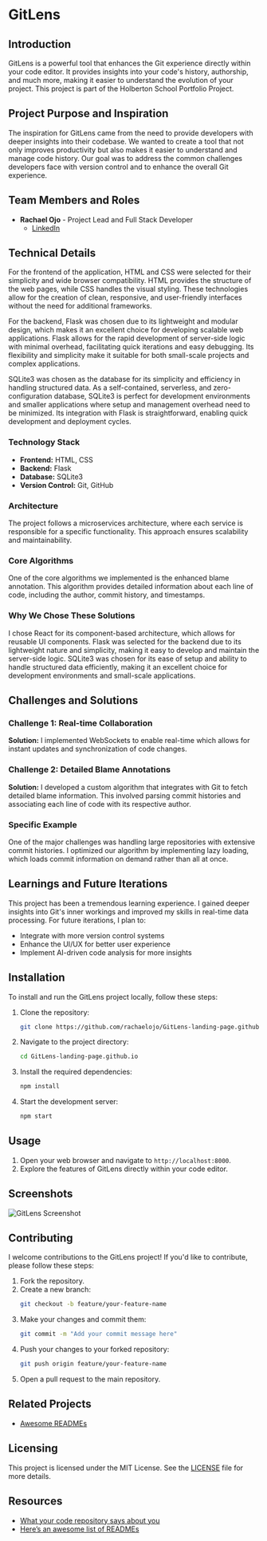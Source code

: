 # GitLens

## Introduction

GitLens is a powerful tool that enhances the Git experience directly within your code editor. It provides insights into your code's history, authorship, and much more, making it easier to understand the evolution of your project. This project is part of the Holberton School Portfolio Project.

## Project Purpose and Inspiration

The inspiration for GitLens came from the need to provide developers with deeper insights into their codebase. We wanted to create a tool that not only improves productivity but also makes it easier to understand and manage code history. Our goal was to address the common challenges developers face with version control and to enhance the overall Git experience.

## Team Members and Roles

- **Rachael Ojo** - Project Lead and Full Stack Developer
  - [LinkedIn](https://www.linkedin.com/in/rachael-ojo/)

## Technical Details
For the frontend of the application, HTML and CSS were selected for their simplicity and wide browser compatibility. HTML provides the structure of the web pages, while CSS handles the visual styling. These technologies allow for the creation of clean, responsive, and user-friendly interfaces without the need for additional frameworks.

For the backend, Flask was chosen due to its lightweight and modular design, which makes it an excellent choice for developing scalable web applications. Flask allows for the rapid development of server-side logic with minimal overhead, facilitating quick iterations and easy debugging. Its flexibility and simplicity make it suitable for both small-scale projects and complex applications.

SQLite3 was chosen as the database for its simplicity and efficiency in handling structured data. As a self-contained, serverless, and zero-configuration database, SQLite3 is perfect for development environments and smaller applications where setup and management overhead need to be minimized. Its integration with Flask is straightforward, enabling quick development and deployment cycles.

### Technology Stack

- **Frontend:** HTML, CSS
- **Backend:** Flask
- **Database:** SQLite3
- **Version Control:** Git, GitHub

### Architecture

The project follows a microservices architecture, where each service is responsible for a specific functionality. This approach ensures scalability and maintainability.

### Core Algorithms

One of the core algorithms we implemented is the enhanced blame annotation. This algorithm provides detailed information about each line of code, including the author, commit history, and timestamps.

### Why We Chose These Solutions

I chose React for its component-based architecture, which allows for reusable UI components. Flask was selected for the backend due to its lightweight nature and simplicity, making it easy to develop and maintain the server-side logic. SQLite3 was chosen for its ease of setup and ability to handle structured data efficiently, making it an excellent choice for development environments and small-scale applications.

## Challenges and Solutions

### Challenge 1: Real-time Collaboration

**Solution:** I implemented WebSockets to enable real-time which allows for instant updates and synchronization of code changes.

### Challenge 2: Detailed Blame Annotations

**Solution:** I developed a custom algorithm that integrates with Git to fetch detailed blame information. This involved parsing commit histories and associating each line of code with its respective author.

### Specific Example

One of the major challenges was handling large repositories with extensive commit histories. I optimized our algorithm by implementing lazy loading, which loads commit information on demand rather than all at once.

## Learnings and Future Iterations

This project has been a tremendous learning experience. I gained deeper insights into Git's inner workings and improved my skills in real-time data processing. For future iterations, I plan to:

- Integrate with more version control systems
- Enhance the UI/UX for better user experience
- Implement AI-driven code analysis for more insights

## Installation

To install and run the GitLens project locally, follow these steps:

1. Clone the repository:
    ```bash
    git clone https://github.com/rachaelojo/GitLens-landing-page.github.io.git
    ```
2. Navigate to the project directory:
    ```bash
    cd GitLens-landing-page.github.io
    ```
3. Install the required dependencies:
    ```bash
    npm install
    ```
4. Start the development server:
    ```bash
    npm start
    ```

## Usage

1. Open your web browser and navigate to `http://localhost:8000`.
2. Explore the features of GitLens directly within your code editor.

## Screenshots

![GitLens Screenshot](path/to/screenshot.jpg)

## Contributing

I welcome contributions to the GitLens project! If you'd like to contribute, please follow these steps:

1. Fork the repository.
2. Create a new branch:
    ```bash
    git checkout -b feature/your-feature-name
    ```
3. Make your changes and commit them:
    ```bash
    git commit -m "Add your commit message here"
    ```
4. Push your changes to your forked repository:
    ```bash
    git push origin feature/your-feature-name
    ```
5. Open a pull request to the main repository.

## Related Projects

- [Awesome READMEs](https://github.com/matiassingers/awesome-readme)

## Licensing

This project is licensed under the MIT License. See the [LICENSE](LICENSE) file for more details.

## Resources

- [What your code repository says about you](https://example.com/resource1)
- [Here’s an awesome list of READMEs](https://example.com/resource2)
